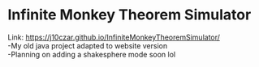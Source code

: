 # Infinite Monkey Theorem Simulator
Link: https://j10czar.github.io/InfiniteMonkeyTheoremSimulator/
<br/>
-My old java project adapted to website version
<br/>
-Planning on adding a shakesphere mode soon lol
